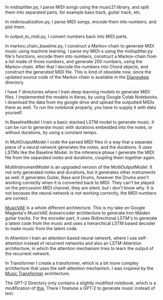 In midisplitter.py, I parse MIDI songs using the music21 library, and split them into separated parts, for example bass track, guitar track, etc.

In midivisualization.py, I parse MIDI songs, encode them into numbers, and plot them.

In output_to_midi.py, I convert numbers back into MIDI parts.

In markov_chain_baseline.py, I construct a Markov-chain to generate MIDI music using machine learning. I parse my MIDI-s using the midisplitter.py file's functions, encode them into numbers, construct a Markov-chain from a list made of those numbers, and generate 200 numbers, using the Markov-chain. After that I decode the numbers into Chord objects, and construct the generated MIDI file. This is kind of obsolete now, since the updated source code of the Markov chain is available in the [DjangoApp](https://github.com/darkpanther99/DeepLearningMusicGeneration/blob/main/DjangoApp/MLSongs/ml_agents/markov_chain.py) directory.

I have 7 directories where I train deep learning models to generate MIDI files. I implemented the models in Keras, by using Google Colab Notebooks. I download the data from my google drive and upload the outputted MIDIs there as well. To run the notebook properly, you have to supply it with data yourself.

In BaselineModel I train a basic stacked LSTM model to generate music. It can be run to generate music with durations embedded into the notes, or without durations, by using a constant tempo.

In MultiOutputModel I code the parsed MIDI files in a way that a separate piece of a neural network generates the notes, and the durations. It uses LSTMs like the Baseline Model. In the inference phase I generate the MIDI file from the separated notes and durations, coupling them together again.

MultiInstrumentModel is an upgraded version of the MultiOutputModel. It not only generated notes and durations, but it generates other instruments as well. It generates Guitar, Bass and Drums, however the Drums aren't working correctly when it is converted back to MIDI. They can't be played on the percussion MIDI channel, they are silent, but i don't know why. It is not because the neural network is not working correctly, the MIDI numbers are correct.

[MusicVAE](https://magenta.tensorflow.org/music-vae) is a whole different architecture. This is my take on Google Magenta's MusicVAE Autoencoder architecture to generate Iron Maiden guitar tracks. For the encoder part, it uses Bidirectional LSTM's to generate a latent code from the music and uses a hierarchical LSTM based decoder to make music from the latent code.

In Attention I train an attention based neural network, where I use self-attention instead of recurrent networks and also an LSTM-Attention architecture, in which the attention mechanism tries to learn the output of the recurrent network.

In Transformer I create a transformer, which is a bit more compley architecture that uses the self-attention mechanism. I was inspired by the [Music Transformer](https://magenta.tensorflow.org/music-transformer) architecture.

The GPT-2 Directory only contains a slightly modified notebook, which is a modification of [this](https://colab.research.google.com/github/sarthakmalik/GPT2.Training.Google.Colaboratory/blob/master/Train_a_GPT_2_Text_Generating_Model_w_GPU.ipynb). There I finetune a GPT-2 to generate music instead of text.
